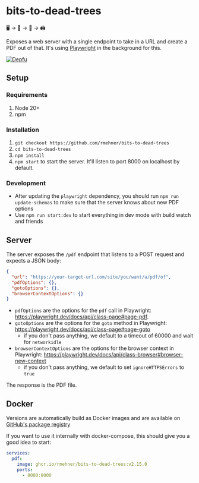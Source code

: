 # bits-to-dead-trees

🖥 -> 🌲 -> 📄 -> 🖨

Exposes a web server with a single endpoint to take in a URL and create a PDF out
of that. It's using [Playwright](https://playwright.dev) in the background for this.

[![Depfu](https://badges.depfu.com/badges/74bd86ac2a33c6c6f6817cafc6419e84/overview.svg)](https://depfu.com/github/rmehner/bits-to-dead-trees?project_id=35056)

## Setup

### Requirements

1. Node 20+
2. npm

### Installation

1. `git checkout https://github.com/rmehner/bits-to-dead-trees`
2. `cd bits-to-dead-trees`
3. `npm install`
4. `npm start` to start the server. It'll listen to port 8000 on localhost by default.

### Development

- After updating the `playwright` dependency, you should run `npm run update-schemas` to make sure that
  the server knows about new PDF options
- Use `npm run start:dev` to start everything in dev mode with build watch and friends

## Server

The server exposes the `/pdf` endpoint that listens to a POST request and expects a JSON body:

```json
{
  "url": "https://your-target-url.com/site/you/want/a/pdf/of",
  "pdfOptions": {},
  "gotoOptions": {},
  "browserContextOptions": {}
}
```

- `pdfOptions` are the options for the `pdf` call in Playwright: https://playwright.dev/docs/api/class-page#page-pdf.
- `gotoOptions` are the options for the `goto` method in Playwright: https://playwright.dev/docs/api/class-page#page-goto
  - if you don't pass anything, we default to a timeout of 60000 and wait for `networkidle`
- `browserContextOptions` are the options for the browser context in Playwright: https://playwright.dev/docs/api/class-browser#browser-new-context
  - if you don't pass anything, we default to set `ignoreHTTPSErrors` to `true`

The response is the PDF file.

## Docker

Versions are automatically build as Docker images and are available on [GitHub's package registry](https://github.com/rmehner/bits-to-dead-trees/pkgs/container/bits-to-dead-trees)

If you want to use it internally with docker-compose, this should give you a good idea to start:

```yml
services:
  pdf:
    image: ghcr.io/rmehner/bits-to-dead-trees:v2.15.0
    ports:
      - 8000:8000
```
